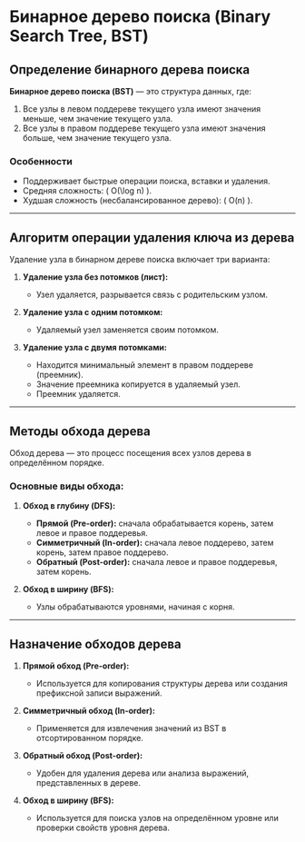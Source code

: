 # Бинарное дерево поиска (Binary Search Tree, BST)

## Определение бинарного дерева поиска

**Бинарное дерево поиска (BST)** — это структура данных, где:
1. Все узлы в левом поддереве текущего узла имеют значения меньше, чем значение текущего узла.
2. Все узлы в правом поддереве текущего узла имеют значения больше, чем значение текущего узла.

### Особенности
- Поддерживает быстрые операции поиска, вставки и удаления.
- Средняя сложность: \( O(\log n) \).
- Худшая сложность (несбалансированное дерево): \( O(n) \).

---

## Алгоритм операции удаления ключа из дерева

Удаление узла в бинарном дереве поиска включает три варианта:

1. **Удаление узла без потомков (лист):**
   - Узел удаляется, разрывается связь с родительским узлом.

2. **Удаление узла с одним потомком:**
   - Удаляемый узел заменяется своим потомком.

3. **Удаление узла с двумя потомками:**
   - Находится минимальный элемент в правом поддереве (преемник).
   - Значение преемника копируется в удаляемый узел.
   - Преемник удаляется.

---

## Методы обхода дерева

Обход дерева — это процесс посещения всех узлов дерева в определённом порядке.

### Основные виды обхода:

1. **Обход в глубину (DFS):**
   - **Прямой (Pre-order):** сначала обрабатывается корень, затем левое и правое поддеревья.
   - **Симметричный (In-order):** сначала левое поддерево, затем корень, затем правое поддерево.
   - **Обратный (Post-order):** сначала левое и правое поддеревья, затем корень.

2. **Обход в ширину (BFS):**
   - Узлы обрабатываются уровнями, начиная с корня.

---

## Назначение обходов дерева

1. **Прямой обход (Pre-order):**
   - Используется для копирования структуры дерева или создания префиксной записи выражений.

2. **Симметричный обход (In-order):**
   - Применяется для извлечения значений из BST в отсортированном порядке.

3. **Обратный обход (Post-order):**
   - Удобен для удаления дерева или анализа выражений, представленных в дереве.

4. **Обход в ширину (BFS):**
   - Используется для поиска узлов на определённом уровне или проверки свойств уровня дерева.
